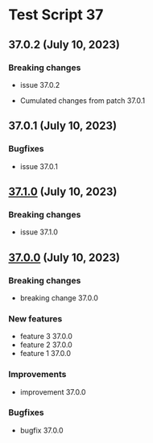 # Test Script 37
## 37.0.2 (July 10, 2023)
### Breaking changes

* issue 37.0.2

* Cumulated changes from patch 37.0.1
##  37.0.1 (July 10, 2023)
### Bugfixes

* issue 37.0.1


##  [37.1.0](37.1.0.md) (July 10, 2023)
### Breaking changes

* issue 37.1.0


##  [37.0.0](37.0.0.md) (July 10, 2023)
### Breaking changes

* breaking change 37.0.0

### New features

* feature 3 37.0.0
* feature 2 37.0.0
* feature 1 37.0.0

### Improvements

* improvement 37.0.0

### Bugfixes

* bugfix 37.0.0

